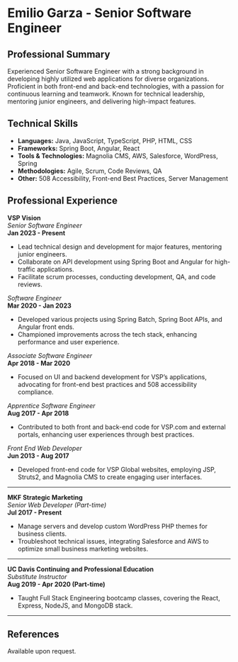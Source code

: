 # Emilio Garza - Senior Software Engineer

## Professional Summary

Experienced Senior Software Engineer with a strong background in developing highly utilized web applications for diverse organizations. Proficient in both front-end and back-end technologies, with a passion for continuous learning and teamwork. Known for technical leadership, mentoring junior engineers, and delivering high-impact features.

## Technical Skills

- **Languages:** Java, JavaScript, TypeScript, PHP, HTML, CSS
- **Frameworks:** Spring Boot, Angular, React
- **Tools & Technologies:** Magnolia CMS, AWS, Salesforce, WordPress, Spring
- **Methodologies:** Agile, Scrum, Code Reviews, QA
- **Other:** 508 Accessibility, Front-end Best Practices, Server Management

## Professional Experience

**VSP Vision**  
*Senior Software Engineer*  
**Jan 2023 - Present**  
- Lead technical design and development for major features, mentoring junior engineers.
- Collaborate on API development using Spring Boot and Angular for high-traffic applications.
- Facilitate scrum processes, conducting development, QA, and code reviews.

*Software Engineer*  
**Mar 2020 - Jan 2023**  
- Developed various projects using Spring Batch, Spring Boot APIs, and Angular front ends.
- Championed improvements across the tech stack, enhancing performance and user experience.

*Associate Software Engineer*  
**Apr 2018 - Mar 2020**  
- Focused on UI and backend development for VSP’s applications, advocating for front-end best practices and 508 accessibility compliance.

*Apprentice Software Engineer*  
**Aug 2017 - Apr 2018**  
- Contributed to both front and back-end code for VSP.com and external portals, enhancing user experiences through best practices.

*Front End Web Developer*  
**Jun 2013 - Aug 2017**  
- Developed front-end code for VSP Global websites, employing JSP, Struts2, and Magnolia CMS to create engaging user interfaces.

---

**MKF Strategic Marketing**  
*Senior Web Developer (Part-time)*  
**Jul 2017 - Present**  
- Manage servers and develop custom WordPress PHP themes for business clients.
- Troubleshoot technical issues, integrating Salesforce and AWS to optimize small business marketing websites.

---

**UC Davis Continuing and Professional Education**  
*Substitute Instructor*  
**Aug 2019 - Apr 2020 (Part-time)**  
- Taught Full Stack Engineering bootcamp classes, covering the React, Express, NodeJS, and MongoDB stack.

---

## References  
Available upon request.